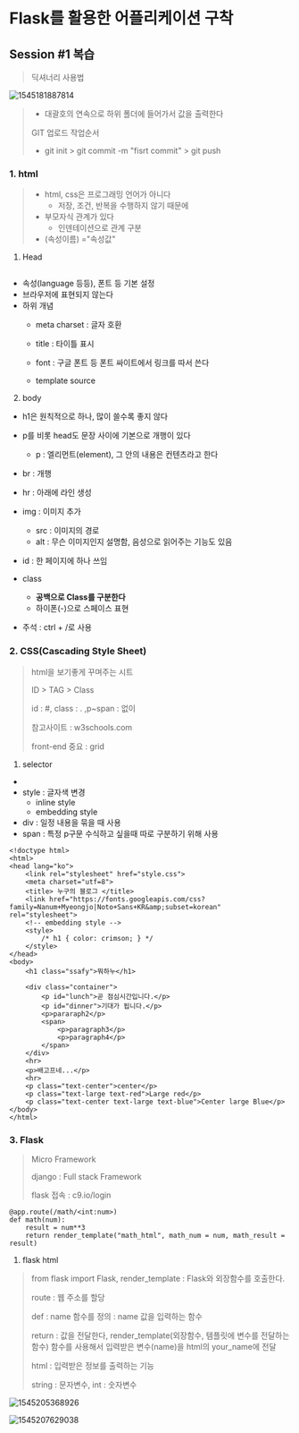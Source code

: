 # Flask를 활용한 어플리케이션 구착

## Session #1 복습

> 딕셔너리 사용법

![1545181887814](C:\Users\student\AppData\Roaming\Typora\typora-user-images\1545181887814.png)

> * 대괄호의 연속으로 하위 폴더에 들어가서 값을 출력한다
>
> GIT 업로드 작업순서
>
> * git init > git commit -m "fisrt commit" > git push



### 1. html

> * html, css은 프로그래밍 언어가 아니다
>   * 저장, 조건, 반복을 수행하지 않기 때문에
> * 부모자식 관계가 있다
>   * 인덴테이션으로 관계 구분
> * (속성이름) ="속성값"

1) Head

```

```

* 속성(language 등등), 폰트 등 기본 설정
* 브라우저에 표현되지 않는다
* 하위 개념
  * meta charset : 글자 호환

  * title : 타이틀 표시

  * font : 구글 폰트 등 폰트 싸이트에서 링크를 따서 쓴다

  * template source



2) body

>

* h1은 원칙적으로 하나, 많이 쓸수록 좋지 않다
* p를 비롯 head도 문장 사이에 기본으로 개행이 있다
  * p : 엘리먼트(element), 그 안의 내용은 컨텐츠라고 한다
* br : 개행
* hr : 아래에 라인 생성
* img : 이미지 추가

  * src : 이미지의 경로
  * alt : 무슨 이미지인지 설명함, 음성으로 읽어주는 기능도 있음
* id : 한 페이지에 하나 쓰임
* class
  * **공백으로 Class를 구분한다**
  * 하이폰(-)으로 스페이스 표현
* 주석 : ctrl + /로 사용



### 2. CSS(Cascading Style Sheet)

>html을 보기좋게 꾸며주는 시트
>
>ID > TAG > Class
>
>id : #, class : . ,p~span : 없이
>
>참고사이트 : w3schools.com
>
>front-end 중요 : grid 

1) selector

>

* 
* style : 글자색 변경
  - inline style
  - embedding style
* div : 일정 내용을 묶을 때 사용
* span : 특정 p구문 수식하고 싶을때 따로 구분하기 위해 사용



```
<!doctype html>
<html>
<head lang="ko">
    <link rel="stylesheet" href="style.css">
    <meta charset="utf=8">
    <title> 누구의 블로그 </title>
    <link href="https://fonts.googleapis.com/css?family=Nanum+Myeongjo|Noto+Sans+KR&amp;subset=korean" rel="stylesheet">
    <!-- embedding style -->
    <style>
        /* h1 { color: crimson; } */
    </style>
</head>
<body>
    <h1 class="ssafy">뭐하누</h1>
    
    <div class="container">
        <p id="lunch">곧 점심시간입니다.</p>
        <p id="dinner">기대가 됩니다.</p>
        <p>pararaph2</p>
        <span>
            <p>paragraph3</p>
            <p>paragraph4</p>
        </span>    
    </div>
    <hr>
    <p>배고프네...</p>
    <hr>
    <p class="text-center">center</p>
    <p class="text-large text-red">Large red</p>
    <p class="text-center text-large text-blue">Center large Blue</p>
</body>
</html>
```







### 3. Flask

> Micro Framework
>
> django : Full stack Framework
>
> flask 접속 : c9.io/login

```
@app.route(/math/<int:num>)
def math(num):
	result = num**3
	return render_template("math_html", math_num = num, math_result = result)	
```



1) flask html

> from flask import Flask, render_template : Flask와 외장함수를 호출한다.
>
> route : 웹 주소를 할당
>
> def : name 함수를 정의 : name 값을 입력하는 함수
>
> return : 값을 전달한다, render_template(외장함수, 템플릿에 변수를 전달하는 함수) 함수를 사용해서 입력받은 변수(name)을 html의 your_name에 전달
>
> html : 입력받은 정보를 출력하는 기능
>
> string : 문자변수, int : 숫자변수

![1545205368926](C:\Users\student\AppData\Roaming\Typora\typora-user-images\1545205368926.png)

![1545207629038](C:\Users\student\AppData\Roaming\Typora\typora-user-images\1545207629038.png)